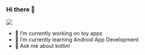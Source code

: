 ### Hi there 👋

<!--
**arzhangap/arzhangap** is a ✨ _special_ ✨ repository because its `README.md` (this file) appears on your GitHub profile.

Here are some ideas to get you started:

- 🔭 I’m currently working on ...
- 🌱 I’m currently learning ...
- 👯 I’m looking to collaborate on ...
- 🤔 I’m looking for help with ...
- 💬 Ask me about ...
- 📫 How to reach me: ...
- 😄 Pronouns: ...
- ⚡ Fun fact: ...
-->
![](https://user-images.githubusercontent.com/17007550/219115102-17068774-18e7-4185-b0f1-ec1a49035d94.gif")
- 🔭 I’m currently working on toy apps
- 🌱 I’m currently learning Android App Development
- 💬 Ask me about kotlin!



